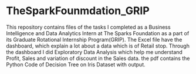 # TheSparkFounmdation_GRIP
This repository contains files of the tasks I completed as a Business Intelligence and Data Analytics Intern at The Sparks Foundation as a part of its Graduate Rotational Internship Program(GRIP). 
The Excel file have the dashboard, which explain a lot about a data which is of Retail stop. Through the dashboard I did Exploratory Data Analysis which help me understand Profit, Sales and variation of discount in the Sales data.
the pdf contains the Python Code of Decision Tree on Iris Dataset with output.
